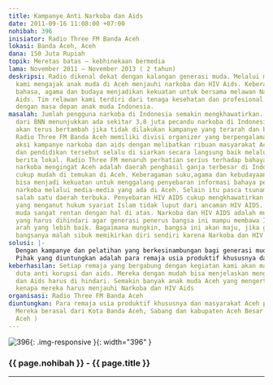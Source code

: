```yaml
---
title: Kampanye Anti Narkoba dan Aids
date: 2011-09-16 11:08:00 +07:00
nohibah: 396
inisiator: Radio Three FM Banda Aceh
lokasi: Banda Aceh, Aceh
dana: 150 Juta Rupiah
topik: Meretas batas – kebhinekaan bermedia
lama: November 2011 – November 2013 ( 2 tahun)
deskripsi: Radio dikenal dekat dengan kalangan generasi muda. Melalui media radio
  kami mengajak anak muda di Aceh menjauhi narkoba dan HIV Aids. Keberagaman suku,
  bahasa, agama dan budaya menjadikan kekuatan untuk bersama melawan Narkoba dan HIV
  Aids. Tim relawan kami terdiri dari tenaga kesehatan dan profesional yang peduli
  dengan masa depan anak muda Indonesia.
masalah: Jumlah pengguna narkoba di Indonesia semakin mengkhawatirkan. Angka terakhir
  dari BNN menunjukkan ada sekitar 3,8 juta pecandu narkoba di Indonesia. Jumlah ini
  akan terus bertambah jika tidak dilakukan kampanye yang terarah dan berkesinambungan.
  Radio Three FM Banda Aceh memiliki divisi organizer yang berpengalaman melakukan
  aksi kampanye narkoba dan aids dengan melibatkan ribuan masyarakat Aceh. Aksi kampanye
  dan pendidikan tersebut selalu di siarkan secara langsung baik melalui radio dan
  berita lokal. Radio Three FM menaruh perhatian serius terhadap bahaya penggunaan
  narkoba mengingat Aceh adalah daerah penghasil ganja terbesar di Indonesia, Ganja
  cukup mudah di temukan di Aceh. Keberagaman suku,agama dan kebudayaan di Aceh diharapkan
  bisa menjadi kekuatan untuk menggalang penyebaran informasi bahaya penyalahgunaan
  narkoba melalui media-media yang ada di Aceh. Selain itu pasca tsunami, Aceh menjadi
  salah satu daerah terbuka. Penyebaran HIV AIDS cukup mengkhawatirkan. Aceh daerah
  yang menganut hukum syariat Islam tidak luput dari ancaman HIV AIDS. Kalangan generasi
  muda sangat rentan dengan hal di atas. Narkoba dan HIV AIDS adalah musuh bersama
  yang harus dihindari agar generasi penerus bangsa ini mampu membawa Indonesia ke
  arah yang lebih baik. Bagaimana mungkin, bangsa ini akan maju, jika generasi penerus
  bangsanya malah sibuk memikirkan diri sendiri karena Narkoba dan HIV AIDS.
solusi: |-
  Dengan kampanye dan pelatihan yang berkesinambungan bagi generasi muda Aceh. Menggunakan media radio yang dikenal dekat dengan kalangan anak muda, aksi simpatik di pusat kota, spanduk, talkshow radio, konser musik peduli aids, iklan layanan masyarakat di radio dan kegiatan positif lainnya.
  Pihak yang diuntungkan adalah para remaja usia produktif khususnya dan masyarakat Aceh pada umumnya. Mereka berasal dari Kota Banda Aceh, Sabang dan kabupaten Aceh Besar ( 3 Kota di Aceh )
keberhasilan: Setiap remaja yang bergabung dengan kegiatan kami akan mampu menjadi
  duta anti korupsi dan aids. Mereka dengan mudah bisa menjelaskan mengapa narkoba
  dan Aids harus di hindari. Semakin banyak anak muda Aceh yang mengerti mengerti
  kenapa mereka harus menjauhi Narkoba dan HIV Aids
organisasi: Radio Three FM Banda Aceh
diuntungkan: Para remaja usia produktif khususnya dan masyarakat Aceh pada umumnya.
  Mereka berasal dari Kota Banda Aceh, Sabang dan kabupaten Aceh Besar ( 3 Kota di
  Aceh )
---
```


![396](/static/img/hibahcmb/396.png){: .img-responsive }{: width="396" }

### {{ page.nohibah }} - {{ page.title }}

---
